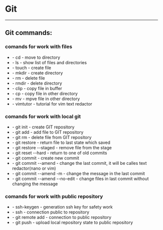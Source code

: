 # Git 
---
## Git commands:

### comands for work with files

* \- cd - move to directory
* \- ls - show list of files and directories
* \- touch - create file
* \- mkdir - create directory
* \- rm - delete file
* \- rmdir - delete directory
* \- clip - copy file in buffer
* \- cp - copy file in other directory
* \- mv - mpve file in other directory
* \- vimtutor - tutorial for vim text redactor

### comands for work with local git 

* \- git init - create GIT repository
* \- git add - add file to GIT repository
* \- git rm - delete file from GIT repository
* \- git restore - return file to last state which saved
* \- git restore --staged - remove file from the stage
* \- git reset --hard - return to one of old commits
* \- git commit - create new commit
* \- git commit --amend - change the last commit, it will be calles text redactor(nano or vim)
* \- git commit --amend -m - change the message in the last commit
* \- git commit --amend --no-edit - change files in last commit without changing the message

### comands for work with public repository

* \- ssh-keygen - generation ssh key for safety work
* \- ssh - connection public to repository
* \- git remote add - connection to public repository
* \- git push - upload local repository state to public repository
